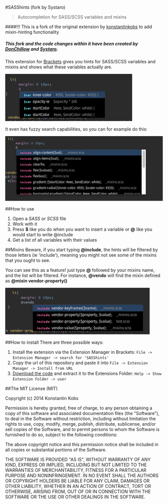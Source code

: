 #SASShints (fork by Systaro)
> Autocompletion for SASS/SCSS variables and mixins

####!!! This is a fork of the original extension by [konstantinkobs](https://github.com/konstantinkobs/brackets-SASShints/issues/3) to add mixin-hinting functionality

##### This fork and the code changes within it have been created by [DonChillow](https://github.com/DonChillow) and [Systaro](https://github.com/Systaro).

This extension for [Brackets](http://brackets.io) gives you hints for SASS/SCSS variables and mixins and shows what these variables actually are.

![screenshot](screenshots/screenshot1.png)

It even has fuzzy search capabilities, so you can for example do this:

![screenshot](screenshots/screenshot3.png)

##How to use

1. Open a *SASS* or *SCSS* file
2. Work with it
3. Press **$** like you do when you want to insert a variable or **@** like you would start to write @include
4. Get a list of all variables with their values

##Mixins
Beware, if you start typing **@include**, the hints will be filtered by those letters (ie 'include'), meaning you might not see some of the mixins that you ought to see.

You can see this as a feature! just type **@** followed by your mixins name, and the list will be filtered. For instance, **@vendo** will find the mixin defined as **@mixin vendor-property()**

![screenshot](screenshots/screenshot2.png)

##How to install
There are three possible ways:

1. Install the extension via the Extension Manager in Brackets: ```File -> Extension Manager -> search for 'SASShints'```
2. Copy the url of this repository and paste it into ```File -> Extension Manager -> Install from URL```
3. [Download the code](https://github.com/Systaro/brackets-SASShints/archive/master.zip) and extract it to the Extensions Folder: ```Help -> Show Extension Folder -> user```

##The MIT License (MIT)

Copyright (c) 2014 Konstantin Kobs

Permission is hereby granted, free of charge, to any person obtaining a copy
of this software and associated documentation files (the "Software"), to deal
in the Software without restriction, including without limitation the rights
to use, copy, modify, merge, publish, distribute, sublicense, and/or sell
copies of the Software, and to permit persons to whom the Software is
furnished to do so, subject to the following conditions:

The above copyright notice and this permission notice shall be included in
all copies or substantial portions of the Software.

THE SOFTWARE IS PROVIDED "AS IS", WITHOUT WARRANTY OF ANY KIND, EXPRESS OR
IMPLIED, INCLUDING BUT NOT LIMITED TO THE WARRANTIES OF MERCHANTABILITY,
FITNESS FOR A PARTICULAR PURPOSE AND NONINFRINGEMENT. IN NO EVENT SHALL THE
AUTHORS OR COPYRIGHT HOLDERS BE LIABLE FOR ANY CLAIM, DAMAGES OR OTHER
LIABILITY, WHETHER IN AN ACTION OF CONTRACT, TORT OR OTHERWISE, ARISING FROM,
OUT OF OR IN CONNECTION WITH THE SOFTWARE OR THE USE OR OTHER DEALINGS IN
THE SOFTWARE.
